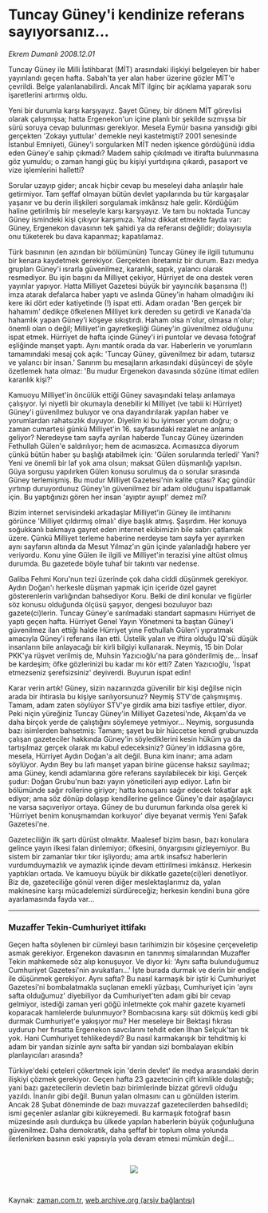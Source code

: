 # Tuncay Güney'i kendinize referans sayıyorsanız...

*Ekrem Dumanlı 2008.12.01*

<tr><td class="metin" colspan="2" style="padding-top: 20px; padding-left: 5px; padding-right: 10px;">Tuncay Güney ile Milli İstihbarat (MİT) arasındaki ilişkiyi belgeleyen bir haber yayınlandı geçen hafta. Sabah'ta yer alan haber üzerine gözler MİT'e çevrildi. Belge yalanlanabilirdi. Ancak MİT ilginç bir açıklama yaparak soru işaretlerini artırmış oldu.</td></tr><tr><td class="metin" colspan="2" style="padding-top: 20px; padding-left: 5px; padding-right: 10px;"><p> Yeni bir durumla karşı karşıyayız. Şayet Güney, bir dönem MİT görevlisi olarak çalışmışsa; hatta Ergenekon'un içine planlı bir şekilde sızmışsa bir sürü soruya cevap bulunması gerekiyor. Mesela Eymür basına yansıdığı gibi gerçekten 'Zokayı yuttular' demekle neyi kastetmişti? 2001 senesinde İstanbul Emniyeti, Güney'i sorgularken MİT neden işkence gördüğünü iddia eden Güney'e sahip çıkmadı? Madem sahip çıkılmadı ve itirafta bulunmasına göz yumuldu; o zaman hangi güç bu kişiyi yurtdışına çıkardı, pasaport ve vize işlemlerini halletti?
<p> Sorular uzayıp gider; ancak hiçbir cevap bu meseleyi daha anlaşılır hale getirmiyor. Tam şeffaf olmayan bütün devlet yapılarında bu tür kargaşalar yaşanır ve bu derin ilişkileri sorgulamak imkânsız hale gelir. Kördüğüm haline getirilmiş bir meseleyle karşı karşıyayız. Ve tam bu noktada Tuncay Güney ismindeki kişi çıkıyor karşımıza. Yalnız dikkat etmekte fayda var: Güney, Ergenekon davasının tek şahidi ya da referansı değildir; dolayısıyla onu tüketerek bu dava kapanmaz; kapatılamaz.
<p> Türk basınının (en azından bir bölümünün) Tuncay Güney ile ilgili tutumunu bir kenara kaydetmek gerekiyor. Gerçekten ibretamiz bir durum. Bazı medya grupları Güney'i ısrarla güvenilmez, karanlık, sapık, yalancı olarak resmediyor. Bu işin başını da Milliyet çekiyor, Hürriyet de ona destek veren yayınlar yapıyor. Hatta Milliyet Gazetesi büyük bir yayıncılık başarısına (!) imza atarak defalarca haber yaptı ve aslında Güney'in haham olmadığını iki kere iki dört eder katiyetinde (!) ispat etti. Adam oradan 'Ben gerçek bir hahamım' dedikçe öfkelenen Milliyet kırk dereden su getirdi ve Kanada'da hahamlık yapan Güney'i köşeye sıkıştırdı. Haham olsa n'olur, olmasa n'olur; önemli olan o değil; Milliyet'in gayretkeşliği Güney'in güvenilmez olduğunu ispat etmek. Hürriyet de hafta içinde Güney'i iri puntolar ve devasa fotoğraf eşliğinde manşet yaptı. Aynı mantık orada da var. Haberlerin ve yorumların tamamındaki mesaj çok açık: 'Tuncay Güney, güvenilmez bir adam, tutarsız ve yalancı bir insan.' Sanırım bu mesajların arkasındaki düşünceyi de şöyle özetlemek hata olmaz: 'Bu mudur Ergenekon davasında sözüne itimat edilen karanlık kişi?'
<p> Kamuoyu Milliyet'in öncülük ettiği Güney savaşındaki telaşı anlamaya çalışıyor. İyi niyetli bir okumayla denebilir ki Milliyet (ve tabii ki Hürriyet) Güney'i güvenilmez buluyor ve ona dayandırılarak yapılan haber ve yorumlardan rahatsızlık duyuyor. Diyelim ki bu iyimser yorum doğru; o zaman cumartesi günkü Milliyet'in 16. sayfasındaki rezalet ne anlama geliyor? Neredeyse tam sayfa ayrılan haberde Tuncay Güney üzerinden Fethullah Gülen'e saldırılıyor; hem de acımasızca. Acımasızca diyorum çünkü bütün haber şu başlığı atabilmek için: 'Gülen sorularında terledi' Yani? Yeni ve önemli bir laf yok ama olsun; maksat Gülen düşmanlığı yapılsın. Güya sorgusu yapılırken Gülen konusu sorulmuş da o sorular sırasında Güney terlemişmiş. Bu mudur Milliyet Gazetesi'nin kalite çıtası? Kaç gündür yırtınıp duruyordunuz Güney'in güvenilmez bir adam olduğunu ispatlamak için. Bu yaptığınızı gören her insan 'ayıptır ayıııp!' demez mi?
<p> Bizim internet servisindeki arkadaşlar Milliyet'in Güney ile imtihanını görünce 'Milliyet çıldırmış olmalı' diye başlık atmış. Şaşırdım. Her konuya soğukkanlı bakmaya gayret eden internet ekibimizin bile sabrı çatlamak üzere. Çünkü Milliyet terleme haberine nerdeyse tam sayfa yer ayırırken aynı sayfanın altında da Mesut Yılmaz'ın gün içinde yalanladığı habere yer veriyordu. Konu yine Gülen ile ilgili ve Milliyet'in terazisi yine altüst olmuş durumda. Bu gazetede böyle tuhaf bir takıntı var nedense. 
<p> Galiba Fehmi Koru'nun tezi üzerinde çok daha ciddi düşünmek gerekiyor. Aydın Doğan'ı herkesle düşman yapmak için içeride özel gayret gösterenlerin varlığından bahsediyor Koru. Belki de dinî konular ve figürler söz konusu olduğunda ölçüsü şaşıyor, dengesi bozuluyor bazı gazete(ci)lerin. Tuncay Güney'e sarılmadaki standart sapmasını Hürriyet de yaptı geçen hafta. Hürriyet Genel Yayın Yönetmeni ta baştan Güney'i güvenilmez ilan ettiği halde Hürriyet yine Fethullah Gülen'i yıpratmak amacıyla Güney'i referans ilan etti. Üstelik yalan ve iftira olduğu IQ'sü düşük insanların bile anlayacağı bir kirli bilgiyi kullanarak. Neymiş, 15 bin Dolar PKK'ya rüşvet verilmiş de, Muhsin Yazıcıoğlu'na para gönderilmiş de... İnsaf be kardeşim; öfke gözlerinizi bu kadar mı kör etti? Zaten Yazıcıoğlu, 'İspat etmezseniz şerefsizsiniz' deyiverdi. Buyurun ispat edin! 
<p> Karar verin artık! Güney, sizin nazarınızda güvenilir bir kişi değilse niçin arada bir ihtirasla bu kişiye sarılıyorsunuz? Neymiş STV'de çalışmışmış. Tamam, adam zaten söylüyor STV'ye girdik ama bizi tasfiye ettiler, diyor. Peki niçin yüreğiniz Tuncay Güney'in Milliyet Gazetesi'nde, Akşam'da ve daha birçok yerde de çalıştığını söylemeye yetmiyor... Neymiş, sorgusunda bazı isimlerden bahsetmiş: Tamam; şayet bu bir hüccetse kendi grubunuzda çalışan gazeteciler hakkında Güney'in söylediklerini kesin hüküm ya da tartışılmaz gerçek olarak mı kabul edeceksiniz? Güney'in iddiasına göre, mesela, Hürriyet Aydın Doğan'a ait değil. Buna kim inanır; ama adam söylüyor. Aydın Bey bu lafı manşet yapan birine gücense haksız sayılmaz; ama Güney, kendi adamlarına göre referans sayılabilecek bir kişi. Gerçek şudur: Doğan Grubu'nun bazı yayın yöneticileri ayıp ediyor. Lafın bir bölümünde sağır rollerine giriyor; hatta konuşanı sağır edecek tokatlar aşk ediyor; ama söz dönüp dolaşıp kendilerine gelince Güney'e dair aşağılayıcı ne varsa saçıveriyor ortaya. Güney de bu durumun farkında olsa gerek ki 'Hürriyet benim konuşmamdan korkuyor' diye beyanat vermiş Yeni Şafak Gazetesi'ne. 
<p> Gazeteciliğin ilk şartı dürüst olmaktır. Maalesef bizim basın, bazı konulara gelince yayın ilkesi falan dinlemiyor; öfkesini, önyargısını gizleyemiyor. Bu sistem bir zamanlar tıkır tıkır işliyordu; ama artık insafsız haberlerin vurdumduymazlık ve aymazlık içinde devam ettirilmesi imkânsız. Herkesin yaptıkları ortada. Ve kamuoyu büyük bir dikkatle gazete(ci)leri denetliyor. Biz de, gazeteciliğe gönül veren diğer meslektaşlarımız da, yalan makinesine karşı mücadelemizi sürdüreceğiz; herkesin kendini buna göre ayarlamasında fayda var...
<p><hr/>
<p><h3>Muzaffer Tekin-Cumhuriyet ittifakı</h3>
<p>Geçen hafta söylenen bir cümleyi basın tarihimizin bir köşesine çerçeveletip asmak gerekiyor. Ergenekon davasının en tanınmış simalarından Muzaffer Tekin mahkemede söz alıp konuşuyor. Ve diyor ki: 'Aynı safta bulunduğumuz Cumhuriyet Gazetesi'nin avukatları...' İşte burada durmak ve derin bir endişe ile düşünmek gerekiyor. Aynı safta? Bu nasıl karmaşık bir iştir ki Cumhuriyet Gazetesi'ni bombalatmakla suçlanan emekli yüzbaşı, Cumhuriyet için 'aynı safta olduğumuz' diyebiliyor da Cumhuriyet'ten adam gibi bir cevap gelmiyor, istediği zaman yeri göğü inletmekte çok mahir gazete kıyameti koparacak hamlelerde bulunmuyor? Bombacısına karşı süt dökmüş kedi gibi durmak Cumhuriyet'e yakışıyor mu? Her meseleye bir Bektaşi fıkrası uydurup her fırsatta Ergenekon savcılarını tehdit eden İlhan Selçuk'tan tık yok. Hani Cumhuriyet tehlikedeydi? Bu nasıl karmakarışık bir tehditmiş ki adam bir yandan sizinle aynı safta bir yandan sizi bombalayan ekibin planlayıcıları arasında? 
<p> Türkiye'deki çeteleri çökertmek için 'derin devlet' ile medya arasındaki derin ilişkiyi çözmek gerekiyor. Geçen hafta 23 gazetecinin çift kimlikle dolaştığı; yani bazı gazetecilerin devletin bazı birimlerinde bizzat görevli olduğu yazıldı. İnanılır gibi değil. Bunun yalan olmasını can u gönülden isterim. Ancak 28 Şubat döneminde de bazı muvazzaf gazetecilerden bahsedildi; ismi geçenler aslanlar gibi kükreyemedi. Bu karmaşık fotoğraf basın müzesinde asılı durdukça bu ülkede yapılan haberlerin büyük çoğunluğuna güvenilmez. Daha demokratik, daha şeffaf bir toplum olma yolunda ilerlenirken basının eski yapısıyla yola devam etmesi mümkün değil...
<p><br/>
<p><p align="center"><img border="0" src="http://web.archive.org/web/20090220232136im_/http://medya.zaman.com.tr/2008/12/01/gazete.gif"/>
<p><br/></p></p></p></p></p></p></p></p></p></p></p></p></p></p></p></p></td></tr>

Kaynak: [zaman.com.tr](http://zaman.com.tr/yazar.do?yazino=765985), [web.archive.org (arşiv bağlantısı)](http://web.archive.org/web/20090220232136/http://zaman.com.tr:80/yazar.do?yazino=765985)
